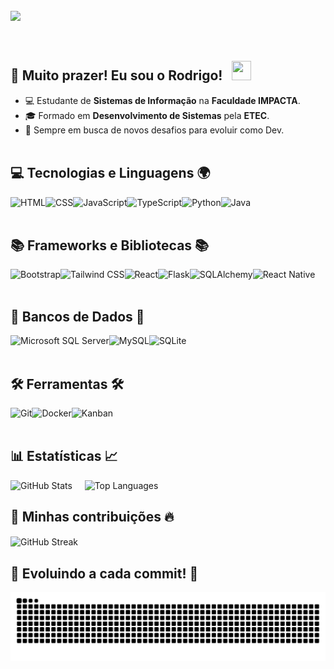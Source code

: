<br>
<div>
    <img src="https://readme-typing-svg.demolab.com/?font=Poppins&weight=500&size=33&duration=3000&pause=1000&color=1E90FF&vCenter=true&repeat=false&width=720&lines=%3CWelcome+to+my+coding+universe!+%F0%9F%8C%8D+%F0%9F%9A%80%3E" align="left" />
    
</div>
<br><br><br>

## 🌟 Muito prazer! Eu sou o <strong>Rodrigo</strong>! &nbsp; <img src="https://media.giphy.com/media/hvRJCLFzcasrR4ia7z/giphy.gif" width="31" height="31" />

- 💻 Estudante de <strong>Sistemas de Informação</strong> na <strong>Faculdade IMPACTA</strong>.
- 🎓 Formado em <strong>Desenvolvimento de Sistemas</strong> pela <strong>ETEC</strong>.
- 🎯 Sempre em busca de novos desafios para evoluir como Dev.
<br><br>

## 💻 Tecnologias e Linguagens 🌍

<div>
  <img 
      align="left" 
      alt="HTML" 
      title="HTML" 
      height="28px" 
      src="https://cdn.jsdelivr.net/gh/devicons/devicon@latest/icons/html5/html5-original.svg" 
  />
  <img 
      align="left" 
      alt="CSS" 
      title="CSS"
      height="28px"
      src="https://cdn.jsdelivr.net/gh/devicons/devicon@latest/icons/css3/css3-original.svg" 
  />
  <img 
      align="left" 
      alt="JavaScript" 
      title="JavaScript"
      height="28px"
      src="https://cdn.jsdelivr.net/gh/devicons/devicon@latest/icons/javascript/javascript-original.svg" 
  />
  <img 
      align="left" 
      alt="TypeScript"
      title="TypeScript" 
      height="28px"
      src="https://cdn.jsdelivr.net/gh/devicons/devicon@latest/icons/typescript/typescript-original.svg" 
  />
  <img 
      align="left" 
      alt="Python" 
      title="Python"
      height="28px"
      src="https://cdn.jsdelivr.net/gh/devicons/devicon@latest/icons/python/python-original.svg" 
  />
  <img 
      align="left" 
      alt="Java" 
      title="Java"
      height="28px"
      src="https://cdn.jsdelivr.net/gh/devicons/devicon@latest/icons/java/java-original.svg" 
  />
</div>
<br><br>

## 📚 Frameworks e Bibliotecas 📚

<div>
  <img 
      align="left" 
      alt="Bootstrap"
      title="Bootstrap" 
      height="28px"
      src="https://img.shields.io/badge/bootstrap-%238511FA.svg?style=for-the-badge&logo=bootstrap&logoColor=white"
  />
  <img 
      align="left" 
      alt="Tailwind CSS"
      title="Tailwind CSS" 
      height="28px"
      src="https://img.shields.io/badge/Tailwind%20CSS-06A7D0?logo=tailwindcss&logoColor=white&style=for-the-badge"
  />
  <img 
      align="left" 
      alt="React"
      title="React" 
      height="28px"
      src="https://img.shields.io/badge/React-20232A?logo=react&logoColor=61DAFB&style=for-the-badge"
  />
  <img 
      align="left" 
      alt="Flask" 
      title="Flask"
      height="28px"
      src="https://img.shields.io/badge/Flask-4B4B4B?logo=flask&logoColor=white&style=for-the-badge"
  />
  <img 
      align="left" 
      alt="SQLAlchemy" 
      title="SQLAlchemy"
      height="28px"
      src="https://img.shields.io/badge/SQLAlchemy-4F5B93?logo=sqlalchemy&logoColor=white&style=for-the-badge"
  />
  <img 
      align="left" 
      alt="React Native"
      title="React Native" 
      height="28px"
      src="https://img.shields.io/badge/react_native-%2320232a.svg?style=for-the-badge&logo=react&logoColor=%2361DAFB"
  />
</div>

<br><br>

## 🎲 Bancos de Dados 🎲

<div>
  <img 
      align="left" 
      alt="Microsoft SQL Server" 
      title="Microsoft SQL Server"
      height="28px"
      src="https://img.shields.io/badge/Microsoft%20SQL%20Server-CC2927?logo=microsoftsqlserver&logoColor=white&style=for-the-badge"
  />
  <img 
      align="left" 
      alt="MySQL" 
      title="MySQL"
      height="28px"
      src="https://img.shields.io/badge/MySQL-4479A1?logo=mysql&logoColor=white&style=for-the-badge"
  />
  <img 
      align="left" 
      alt="SQLite" 
      title="SQLite"
      height="28px"
      src="https://img.shields.io/badge/SQLite-003B57?logo=sqlite&logoColor=white&style=for-the-badge"
  />
</div>

<br><br>

## 🛠️ Ferramentas 🛠️

<div>
  <img 
      align="left" 
      alt="Git" 
      title="Git"
      height="28px"
      src="https://img.shields.io/badge/Git-F05032?logo=git&logoColor=white&style=for-the-badge"
  />
  <img 
      align="left" 
      alt="Docker" 
      title="Docker"
      height="28px"
      src="https://img.shields.io/badge/Docker-2496ED?logo=docker&logoColor=white&style=for-the-badge"
  />
  <img 
      align="left" 
      alt="Kanban"
      title="Kanban" 
      height="28px"
      src="https://img.shields.io/badge/Kanban-00B140?logo=trello&logoColor=white&style=for-the-badge"
  />
</div>

<br><br>

## 📊 Estatísticas 📈

<p>
  <img 
    alt="GitHub Stats"
    height="200"
    src="https://github-readme-stats.vercel.app/api?username=rodrigomazucato&show_icons=true&theme=algolia&include_all_commits=true"
  />
  &nbsp;&nbsp;&nbsp;
  <img 
    alt="Top Languages"
    height="200"
    src="https://github-readme-stats.vercel.app/api/top-langs/?username=rodrigomazucato&theme=algolia&layout=compact&langs_count=9"
  />
</p>

## 🚀 Minhas contribuições 🔥

<p>
  <img 
    align="center"
    alt="GitHub Streak"
    src="https://github-readme-streak-stats.herokuapp.com/?user=rodrigomazucato&theme=algolia&hide_border=false"
  />
</p>

## 🔄 Evoluindo a cada commit! 🔄

![snake animation](https://github.com/rodrigomazucato/rodrigomazucato/blob/output/github-contribution-grid-snake-dark.svg)
